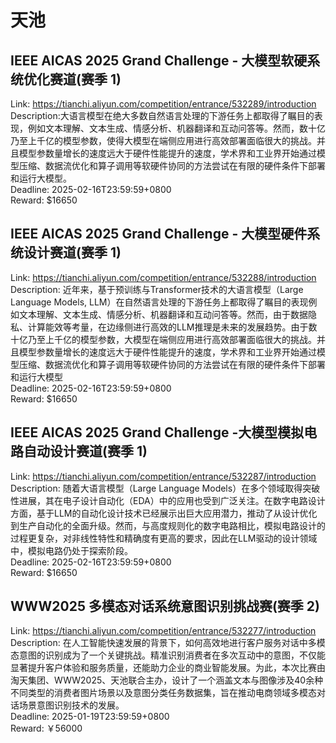 # 天池



## IEEE AICAS 2025 Grand Challenge - 大模型软硬系统优化赛道(赛季 1)

Link: https://tianchi.aliyun.com/competition/entrance/532289/introduction  
Description: ​大语言模型在绝大多数自然语言处理的下游任务上都取得了瞩目的表现，例如文本理解、文本生成、情感分析、机器翻译和互动问答等。然而，数十亿乃至上千亿的模型参数，使得大模型在端侧应用进行高效部署面临很大的挑战。并且模型参数量增长的速度远大于硬件性能提升的速度，学术界和工业界开始通过模型压缩、数据流优化和算子调用等软硬件协同的方法尝试在有限的硬件条件下部署和运行大模型。  
Deadline: 2025-02-16T23:59:59+0800  
Reward: $16650  


## IEEE AICAS 2025 Grand Challenge - 大模型硬件系统设计赛道(赛季 1)

Link: https://tianchi.aliyun.com/competition/entrance/532288/introduction  
Description: 近年来，基于预训练与Transformer技术的大语言模型（Large Language Models, LLM）在自然语言处理的下游任务上都取得了瞩目的表现例如文本理解、文本生成、情感分析、机器翻译和互动问答等。然而，由于数据隐私、计算能效等考量，在边缘侧进行高效的LLM推理是未来的发展趋势。由于数十亿乃至上千亿的模型参数，大模型在端侧应用进行高效部署面临很大的挑战。并且模型参数量增长的速度远大于硬件性能提升的速度，学术界和工业界开始通过模型压缩、数据流优化和算子调用等软硬件协同的方法尝试在有限的硬件条件下部署和运行大模型  
Deadline: 2025-02-16T23:59:59+0800  
Reward: $16650  


## IEEE AICAS 2025 Grand Challenge -大模型模拟电路自动设计赛道(赛季 1)

Link: https://tianchi.aliyun.com/competition/entrance/532287/introduction  
Description: 随着大语言模型（Large Language Models）在多个领域取得突破性进展，其在电子设计自动化（EDA）中的应用也受到广泛关注。在数字电路设计方面，基于LLM的自动化设计技术已经展示出巨大应用潜力，推动了从设计优化到生产自动化的全面升级。然而，与高度规则化的数字电路相比，模拟电路设计的过程更复杂，对非线性特性和精确度有更高的要求，因此在LLM驱动的设计领域中，模拟电路仍处于探索阶段。  
Deadline: 2025-02-16T23:59:59+0800  
Reward: $16650  


## WWW2025 多模态对话系统意图识别挑战赛(赛季 2)

Link: https://tianchi.aliyun.com/competition/entrance/532277/introduction  
Description: 在人工智能快速发展的背景下，如何高效地进行客户服务对话中多模态意图的识别成为了一个关键挑战。精准识别消费者在多次互动中的意图，不仅能显著提升客户体验和服务质量，还能助力企业的商业智能发展。为此，本次比赛由淘天集团、WWW2025、天池联合主办，设计了一个涵盖文本与图像涉及40余种不同类型的消费者图片场景以及意图分类任务数据集，旨在推动电商领域多模态对话场景意图识别技术的发展。  
Deadline: 2025-01-19T23:59:59+0800  
Reward: ￥56000  


